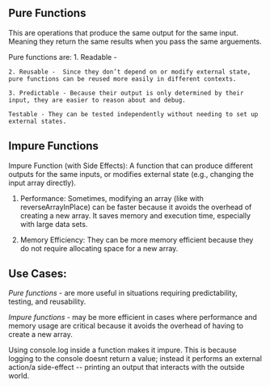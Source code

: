 ## **Pure Functions**

This are operations that produce the same output for the same input. Meaning they return the same results when you pass the same arguements.

Pure functions are:
    1. Readable - 

    2. Reusable -  Since they don’t depend on or modify external state, pure functions can be reused more easily in different contexts.

    3. Predictable - Because their output is only determined by their input, they are easier to reason about and debug.

    Testable - They can be tested independently without needing to set up external states.


## **Impure Functions**
Impure Function (with Side Effects): A function that can produce different outputs for the same inputs, or modifies external state (e.g., changing the input array directly).

1. Performance: Sometimes, modifying an array (like with reverseArrayInPlace) can be faster because it avoids the overhead of creating a new array. It saves memory and execution time, especially with large data sets.

2. Memory Efficiency: They can be more memory efficient because they do not require allocating space for a new array.


## **Use Cases:**
*Pure functions* -  are more useful in situations requiring predictability, testing, and reusability.

*Impure functions* - may be more efficient in cases where performance and memory usage are critical because it avoids the overhead of having to create a new array.

Using console.log inside a function makes it impure. This is because logging to the console doesnt return a value; instead it performs an external action/a side-effect -- printing an output that interacts with the outside world.